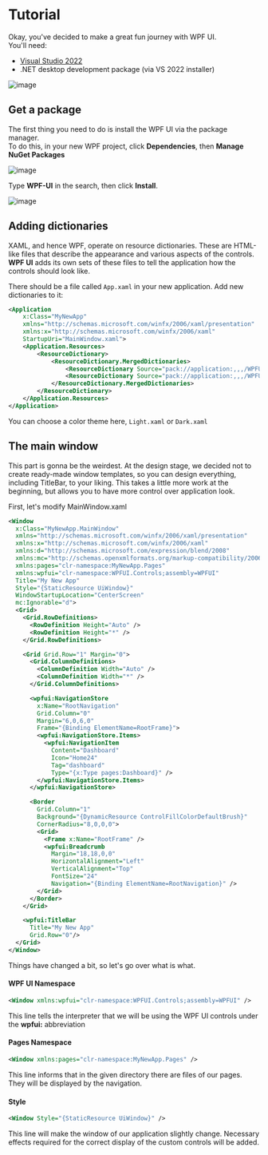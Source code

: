 # Tutorial
Okay, you've decided to make a great fun journey with WPF UI.  
You'll need:
 - [Visual Studio 2022](https://visualstudio.microsoft.com/vs/community/)
 - .NET desktop development package (via VS 2022 installer)

![image](https://user-images.githubusercontent.com/13592821/158079915-f3682261-e5ee-499a-97e1-f0f14cbe7253.png)

## Get a package
The first thing you need to do is install the WPF UI via the package manager.  
To do this, in your new WPF project, click **Dependencies**, then **Manage NuGet Packages**

![image](https://user-images.githubusercontent.com/13592821/158079836-3bb42fa1-9b83-47b2-b887-277d19db09df.png)

Type **WPF-UI** in the search, then click **Install**.

![image](https://user-images.githubusercontent.com/13592821/158079885-7715b552-bbc6-4574-bac9-92ecb7b161d8.png)

## Adding dictionaries
XAML, and hence WPF, operate on resource dictionaries. These are HTML-like files that describe the appearance and various aspects of the controls.  
**WPF UI** adds its own sets of these files to tell the application how the controls should look like.

There should be a file called `App.xaml` in your new application. Add new dictionaries to it:

```xml
<Application
    x:Class="MyNewApp"
    xmlns="http://schemas.microsoft.com/winfx/2006/xaml/presentation"
    xmlns:x="http://schemas.microsoft.com/winfx/2006/xaml"
    StartupUri="MainWindow.xaml">
    <Application.Resources>
        <ResourceDictionary>
            <ResourceDictionary.MergedDictionaries>
                <ResourceDictionary Source="pack://application:,,,/WPFUI;component/Styles/Theme/Dark.xaml" />
                <ResourceDictionary Source="pack://application:,,,/WPFUI;component/Styles/WPFUI.xaml" />
            </ResourceDictionary.MergedDictionaries>
        </ResourceDictionary>
    </Application.Resources>
</Application>

```

You can choose a color theme here,
`Light.xaml` or `Dark.xaml`

## The main window
This part is gonna be the weirdest. At the design stage, we decided not to create ready-made window templates, so you can design everything, including TitleBar, to your liking. This takes a little more work at the beginning, but allows you to have more control over application look.

First, let's modify MainWindow.xaml

```xml
<Window
  x:Class="MyNewApp.MainWindow"
  xmlns="http://schemas.microsoft.com/winfx/2006/xaml/presentation"
  xmlns:x="http://schemas.microsoft.com/winfx/2006/xaml"
  xmlns:d="http://schemas.microsoft.com/expression/blend/2008"
  xmlns:mc="http://schemas.openxmlformats.org/markup-compatibility/2006"
  xmlns:pages="clr-namespace:MyNewApp.Pages"
  xmlns:wpfui="clr-namespace:WPFUI.Controls;assembly=WPFUI"
  Title="My New App"
  Style="{StaticResource UiWindow}"
  WindowStartupLocation="CenterScreen"
  mc:Ignorable="d">
  <Grid>
    <Grid.RowDefinitions>
      <RowDefinition Height="Auto" />
      <RowDefinition Height="*" />
    </Grid.RowDefinitions>

    <Grid Grid.Row="1" Margin="0">
      <Grid.ColumnDefinitions>
        <ColumnDefinition Width="Auto" />
        <ColumnDefinition Width="*" />
      </Grid.ColumnDefinitions>

      <wpfui:NavigationStore
        x:Name="RootNavigation"
        Grid.Column="0"
        Margin="6,0,6,0"
        Frame="{Binding ElementName=RootFrame}">
        <wpfui:NavigationStore.Items>
          <wpfui:NavigationItem
            Content="Dashboard"
            Icon="Home24"
            Tag="dashboard"
            Type="{x:Type pages:Dashboard}" />
        </wpfui:NavigationStore.Items>
      </wpfui:NavigationStore>

      <Border
        Grid.Column="1"
        Background="{DynamicResource ControlFillColorDefaultBrush}"
        CornerRadius="8,0,0,0">
        <Grid>
          <Frame x:Name="RootFrame" />
          <wpfui:Breadcrumb
            Margin="18,18,0,0"
            HorizontalAlignment="Left"
            VerticalAlignment="Top"
            FontSize="24"
            Navigation="{Binding ElementName=RootNavigation}" />
        </Grid>
      </Border>
    </Grid>

    <wpfui:TitleBar
      Title="My New App"
      Grid.Row="0"/>
  </Grid>
</Window>

```

Things have changed a bit, so let's go over what is what.

#### WPF UI Namespace
```xml
<Window xmlns:wpfui="clr-namespace:WPFUI.Controls;assembly=WPFUI" />
```
This line tells the interpreter that we will be using the WPF UI controls under the **wpfui:** abbreviation

#### Pages Namespace
```xml
<Window xmlns:pages="clr-namespace:MyNewApp.Pages" />
```
This line informs that in the given directory there are files of our pages. They will be displayed by the navigation.

#### Style
```xml
<Window Style="{StaticResource UiWindow}" />
```
This line will make the window of our application slightly change. Necessary effects required for the correct display of the custom controls will be added.